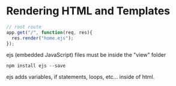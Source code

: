 # Rendering HTML and Templates



```javascript
// root route
app.get("/", function(req, res){
  res.render("home.ejs");
});
```

ejs (embedded JavaScript) files must be inside the "view" folder

`npm install ejs --save` 

ejs adds variables, if statements, loops, etc... inside of html.



